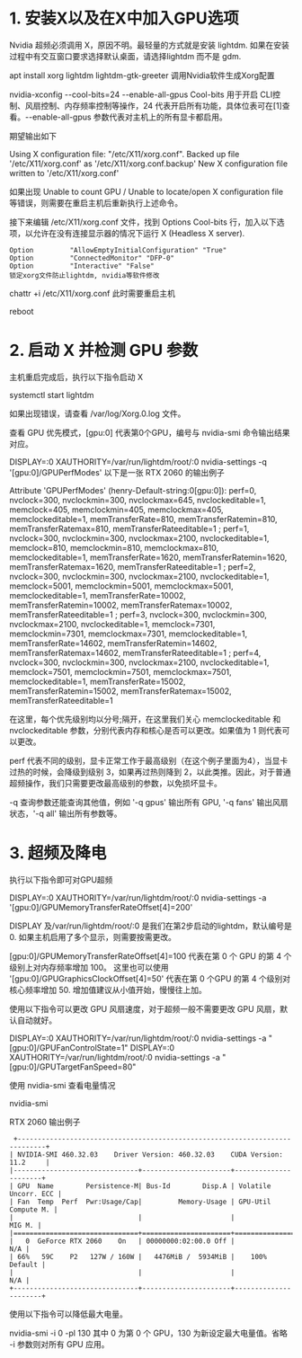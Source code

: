 

# 1. 安装X以及在X中加入GPU选项

Nvidia 超频必须调用 X，原因不明。最轻量的方式就是安装 lightdm. 如果在安装过程中有交互窗口要求选择默认桌面，请选择lightdm 而不是 gdm.

apt install xorg lightdm lightdm-gtk-greeter
调用Nvidia软件生成Xorg配置

nvidia-xconfig --cool-bits=24 --enable-all-gpus
Cool-bits 用于开启 CLI控制、风扇控制、内存频率控制等操作，24 代表开启所有功能，具体位表可在[1]查看。--enable-all-gpus 参数代表对主机上的所有显卡都启用。

期望输出如下

Using X configuration file: "/etc/X11/xorg.conf".
Backed up file '/etc/X11/xorg.conf' as '/etc/X11/xorg.conf.backup'
New X configuration file written to '/etc/X11/xorg.conf'

如果出现 Unable to count GPU / Unable to locate/open X configuration file 等错误，则需要在重启主机后重新执行上述命令。

接下来编辑 /etc/X11/xorg.conf 文件，找到 Options Cool-bits 行，加入以下选项，以允许在没有连接显示器的情况下运行 X (Headless X server).

    Option         "AllowEmptyInitialConfiguration" "True"
    Option         "ConnectedMonitor" "DFP-0"
    Option         "Interactive" "False"
    锁定xorg文件防止lightdm, nvidia等软件修改
chattr +i /etc/X11/xorg.conf
此时需要重启主机

reboot

# 2. 启动 X 并检测 GPU 参数
主机重启完成后，执行以下指令启动 X

systemctl start lightdm

如果出现错误，请查看 /var/log/Xorg.0.log 文件。

查看 GPU 优先模式，[gpu:0] 代表第0个GPU，编号与 nvidia-smi 命令输出结果对应。

DISPLAY=:0 XAUTHORITY=/var/run/lightdm/root/:0 nvidia-settings -q '[gpu:0]/GPUPerfModes'
以下是一张 RTX 2060 的输出例子

Attribute 'GPUPerfModes' (henry-Default-string:0[gpu:0]): perf=0, nvclock=300, nvclockmin=300, nvclockmax=645, nvclockeditable=1, memclock=405, memclockmin=405, memclockmax=405,
  memclockeditable=1, memTransferRate=810, memTransferRatemin=810, memTransferRatemax=810, memTransferRateeditable=1 ; perf=1, nvclock=300, nvclockmin=300, nvclockmax=2100, nvclockeditable=1,
  memclock=810, memclockmin=810, memclockmax=810, memclockeditable=1, memTransferRate=1620, memTransferRatemin=1620, memTransferRatemax=1620, memTransferRateeditable=1 ; perf=2, nvclock=300,
  nvclockmin=300, nvclockmax=2100, nvclockeditable=1, memclock=5001, memclockmin=5001, memclockmax=5001, memclockeditable=1, memTransferRate=10002, memTransferRatemin=10002,
  memTransferRatemax=10002, memTransferRateeditable=1 ; perf=3, nvclock=300, nvclockmin=300, nvclockmax=2100, nvclockeditable=1, memclock=7301, memclockmin=7301, memclockmax=7301,
  memclockeditable=1, memTransferRate=14602, memTransferRatemin=14602, memTransferRatemax=14602, memTransferRateeditable=1 ; perf=4, nvclock=300, nvclockmin=300, nvclockmax=2100,
  nvclockeditable=1, memclock=7501, memclockmin=7501, memclockmax=7501, memclockeditable=1, memTransferRate=15002, memTransferRatemin=15002, memTransferRatemax=15002, memTransferRateeditable=1

在这里，每个优先级别均以分号;隔开，在这里我们关心 memclockeditable 和 nvclockeditable 参数，分别代表内存和核心是否可以更改。如果值为 1 则代表可以更改。

perf 代表不同的级别，显卡正常工作于最高级别（在这个例子里面为4），当显卡过热的时候，会降级到级别 3，如果再过热则降到 2，以此类推。因此，对于普通超频操作，我们只需要更改最高级别的参数，以免损坏显卡。

-q 查询参数还能查询其他值，例如 '-q gpus' 输出所有 GPU, '-q fans' 输出风扇状态，'-q all' 输出所有参数等。

# 3. 超频及降电
执行以下指令即可对GPU超频

DISPLAY=:0 XAUTHORITY=/var/run/lightdm/root/:0 nvidia-settings -a '[gpu:0]/GPUMemoryTransferRateOffset[4]=200'

DISPLAY 及/var/run/lightdm/root/:0 是我们在第2步启动的lightdm，默认编号是 0. 如果主机启用了多个显示，则需要按需更改。

[gpu:0]/GPUMemoryTransferRateOffset[4]=100 代表在第 0 个 GPU 的第 4 个级别上对内存频率增加 100。 这里也可以使用 '[gpu:0]/GPUGraphicsClockOffset[4]=50' 代表在第 0 个GPU 的第 4 个级别对核心频率增加 50. 增加值建议从小值开始，慢慢往上加。

使用以下指令可以更改 GPU 风扇速度，对于超频一般不需要更改 GPU 风扇，默认自动就好。

DISPLAY=:0 XAUTHORITY=/var/run/lightdm/root/:0 nvidia-settings -a "[gpu:0]/GPUFanControlState=1"
DISPLAY=:0 XAUTHORITY=/var/run/lightdm/root/:0 nvidia-settings -a "[gpu:0]/GPUTargetFanSpeed=80"

使用 nvidia-smi 查看电量情况

nvidia-smi

RTX 2060 输出例子
```
 +-----------------------------------------------------------------------------+
| NVIDIA-SMI 460.32.03    Driver Version: 460.32.03    CUDA Version: 11.2     |
|-------------------------------+----------------------+----------------------+
| GPU  Name        Persistence-M| Bus-Id        Disp.A | Volatile Uncorr. ECC |
| Fan  Temp  Perf  Pwr:Usage/Cap|         Memory-Usage | GPU-Util  Compute M. |
|                               |                      |               MIG M. |
|===============================+======================+======================|
|   0  GeForce RTX 2060    On   | 00000000:02:00.0 Off |                  N/A |
| 66%   59C    P2   127W / 160W |   4476MiB /  5934MiB |    100%      Default |
|                               |                      |                  N/A |
+-------------------------------+----------------------+----------------------+
```
使用以下指令可以降低最大电量。

nvidia-smi -i 0 -pl 130
其中 0 为第 0 个 GPU，130 为新设定最大电量值。省略 -i 参数则对所有 GPU 应用。